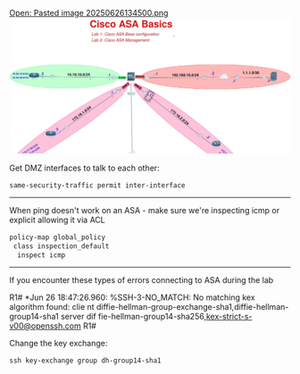 [Open: Pasted image 20250626134500.png](../../../Media/84a61663ff783804d4b228ac132dbe6f_MD5.jpeg)
![](../../../Media/84a61663ff783804d4b228ac132dbe6f_MD5.jpeg)

Get DMZ interfaces to talk to each other:

```
same-security-traffic permit inter-interface
```

---

When ping doesn't work on an ASA - make sure we're inspecting icmp or explicit allowing it via ACL

```
policy-map global_policy
 class inspection_default
  inspect icmp
```

---

If you encounter these types of errors connecting to ASA during the lab

R1#
*Jun 26 18:47:26.960: %SSH-3-NO_MATCH: No matching kex algorithm found: clie
nt diffie-hellman-group-exchange-sha1,diffie-hellman-group14-sha1 server dif
fie-hellman-group14-sha256,kex-strict-s-v00@openssh.com
R1#

Change the key exchange:

```
ssh key-exchange group dh-group14-sha1
```